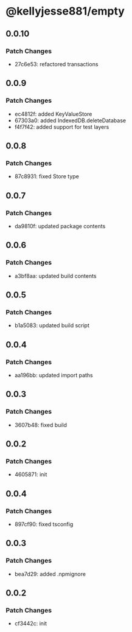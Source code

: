 # @kellyjesse881/empty

## 0.0.10

### Patch Changes

- 27c6e53: refactored transactions

## 0.0.9

### Patch Changes

- ec4812f: added KeyValueStore
- 67303a0: added IndexedDB.deleteDatabase
- f4f7f42: added support for test layers

## 0.0.8

### Patch Changes

- 87c8931: fixed Store type

## 0.0.7

### Patch Changes

- da9810f: updated package contents

## 0.0.6

### Patch Changes

- a3bf8aa: updated build contents

## 0.0.5

### Patch Changes

- b1a5083: updated build script

## 0.0.4

### Patch Changes

- aa196bb: updated import paths

## 0.0.3

### Patch Changes

- 3607b48: fixed build

## 0.0.2

### Patch Changes

- 4605871: init

## 0.0.4

### Patch Changes

- 897cf90: fixed tsconfig

## 0.0.3

### Patch Changes

- bea7d29: added .npmignore

## 0.0.2

### Patch Changes

- cf3442c: init
